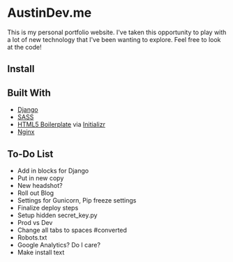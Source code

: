 # AustinDev.me
This is my personal portfolio website.  I've taken this opportunity to play with a lot of new technology that I've been wanting to explore.  Feel free to look at the code!

## Install

## Built With
- [Django](https://www.djangoproject.com/)
- [SASS](http://sass-lang.com/)
- [HTML5 Boilerplate](http://html5boilerplate.com/) via [Initializr](http://www.initializr.com/)
- [Nginx](http://nginx.com/)

## To-Do List
- Add in blocks for Django
- Put in new copy
- New headshot?
- Roll out Blog
- Settings for Gunicorn, Pip freeze settings
- Finalize deploy steps
- Setup hidden secret_key.py
- Prod vs Dev
- Change all tabs to spaces #converted
- Robots.txt
- Google Analytics?  Do I care?
- Make install text
